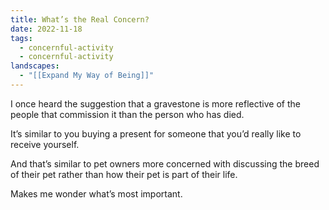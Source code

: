 ```yaml
---
title: What’s the Real Concern?
date: 2022-11-18
tags:
  - concernful-activity
  - concernful-activity
landscapes:
  - "[[Expand My Way of Being]]"
---
```

I once heard the suggestion that a gravestone is more reflective of the people that commission it than the person who has died.

It’s similar to you buying a present for someone that you’d really like to receive yourself.

And that’s similar to pet owners more concerned with discussing the breed of their pet rather than how their pet is part of their life.

Makes me wonder what’s most important.
